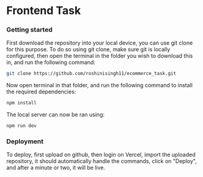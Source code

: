 # Frontend Task

### Getting started
First download the repository into your local device, you can use git clone for this purpose. To do so using git clone, make sure git is locally configured, then open the terminal in the folder you wish to download this in, and run the following command:
```bash
git clone https://github.com/roshinisingh11/ecommerce_task.git
```

Now open terminal in that folder, and run the following command to install the required dependencies:
```bash
npm install
```

The local server can now be ran using:
```bash
npm run dev
```

### Deployment
To deploy, first upload on github, then login on Vercel, import the uploaded repository, it should automatically handle the commands, click on "Deploy", and after a minute or two, it will be live.